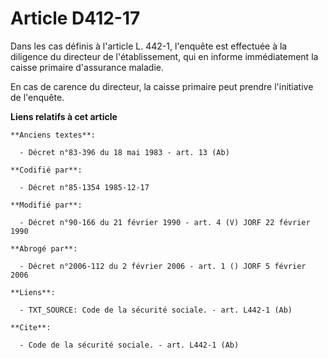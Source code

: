 # Article D412-17

Dans les cas définis à l'article L. 442-1, l'enquête est effectuée à la diligence du directeur de l'établissement, qui en
informe immédiatement la caisse primaire d'assurance maladie. 

En cas de carence du directeur, la caisse primaire peut prendre l'initiative de l'enquête.

**Liens relatifs à cet article**

	**Anciens textes**:

	  - Décret n°83-396 du 18 mai 1983 - art. 13 (Ab)

	**Codifié par**:

	  - Décret n°85-1354 1985-12-17

	**Modifié par**:

	  - Décret n°90-166 du 21 février 1990 - art. 4 (V) JORF 22 février 1990

	**Abrogé par**:

	  - Décret n°2006-112 du 2 février 2006 - art. 1 () JORF 5 février 2006

	**Liens**:

	  - TXT_SOURCE: Code de la sécurité sociale. - art. L442-1 (Ab)

	**Cite**:

	  - Code de la sécurité sociale. - art. L442-1 (Ab)
